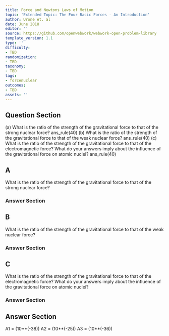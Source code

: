 ```yaml
---
title: Force and Newtons Laws of Motion
topic: 'Extended Topic: The Four Basic Forces - An Introduction'
author: Urone et. al
date: June 2018
editor: ''
source: https://github.com/openwebwork/webwork-open-problem-library
template_version: 1.1
type: ''
difficulty:
- TBD
randomization:
- TBD
taxonomy:
- TBD
tags:
- forcenuclear
outcomes:
- TBD
assets: ''
---
```


## Question Section 

(a) What is the ratio of the strength of the gravitational force to that of the strong nuclear force? 
ans_rule(40) 
(b) What is the ratio of the strength of the gravitational force to that of the weak nuclear force? 
ans_rule(40)
(c) What is the ratio of the strength of the gravitational force to that of the electromagnetic force? What do your answers imply about the influence of the gravitational force on atomic nuclei? 
ans_rule(40)

## A
What is the ratio of the strength of the gravitational force to that of the strong nuclear force? 
### Answer Section
## B
What is the ratio of the strength of the gravitational force to that of the weak nuclear force? 
### Answer Section
## C
What is the ratio of the strength of the gravitational force to that of the electromagnetic force? What do your answers imply about the influence of the gravitational force on atomic nuclei? 
### Answer Section


## Answer Section

A1 = (10**(-38))
A2 = (10**(-25))
A3 = (10**(-36))
